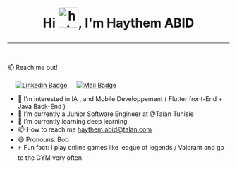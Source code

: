 # <p align="center">  Hi <img src="https://user-images.githubusercontent.com/1303154/88677602-1635ba80-d120-11ea-84d8-d263ba5fc3c0.gif" width="45px" height="45px" alt="hi">, I'm Haythem ABID </p>
<hr class="Solid"> <br>

:mailbox: Reach me out! <br> <br> 
&emsp; [![Linkedin Badge](https://img.shields.io/badge/-Haythem-0e76a8?style=flat&labelColor=0e76a8&logo=linkedin&logoColor=white)](https://www.linkedin.com/in/abidhaythemm/) &emsp; [![Mail Badge](https://img.shields.io/badge/-haythemabid-c0392b?style=flat&labelColor=c0392b&logo=gmail&logoColor=white)](mailto:haythem.abid@talan.com)

- 👀 I’m interested in IA , and Mobile Developpement ( Flutter front-End + Java Back-End ) <br>
- 🔭 I’m currently a Junior Software Engineer at @Talan Tunisie <br>
- 🌱 I’m currently learning deep learning <br>
- 📫 How to reach me haythem.abid@talan.com <br>
- 😄 Pronouns: Bob
- ⚡ Fun fact: I play online games like league of legends / Valorant and go to the GYM very often.




<!---
HaythemAbid/HaythemAbid is a ✨ special ✨ repository because its `README.md` (this file) appears on your GitHub profile.
You can click the Preview link to take a look at your changes.
--->
